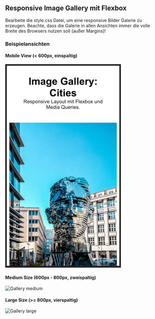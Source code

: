 ## Responsive Image Gallery mit Flexbox

Bearbeite die style.css Datei, um eine responsive Bilder Galerie zu erzeugen.
Beachte, dass die Galerie in allen Ansichten immer die volle Breite des Browsers nutzen soll (außer Margins)!

### Beispielansichten

#### Mobile View (< 600px, einspaltig)

![Gallery small](screenshots/gallery-mobile.png)

#### Medium Size (600px - 800px, zweispaltig)

![Gallery medium](screenshots/gallery-medium.png)

#### Large Size (>= 800px, vierspaltig)

![Gallery large](screenshots/gallery-large.png)
